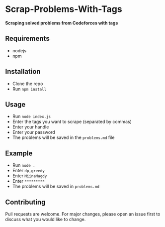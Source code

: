 # Scrap-Problems-With-Tags
**Scraping solved problems from Codeforces with tags**
## Requirements
- nodejs
- npm
## Installation
- Clone the repo
- Run `npm install`
## Usage
- Run `node index.js`
- Enter the tags you want to scrape (separated by commas)
- Enter your handle
- Enter your password
- The problems will be saved in the `problems.md` file
## Example
- Run `node .`
- Enter `dp,greedy`
- Enter `MiinaMagdy`
- Enter `*********`
- The problems will be saved in `problems.md`
## Contributing
Pull requests are welcome. For major changes, please open an issue first to discuss what you would like to change.
